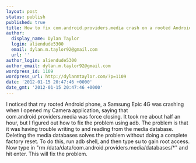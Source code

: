 ```yaml
---
layout: post
status: publish
published: true
title: How to fix com.android.providers.media crash on a rooted Android device
author:
  display_name: Dylan Taylor
  login: aliendude5300
  email: dylan.m.taylor92@gmail.com
  url: ''
author_login: aliendude5300
author_email: dylan.m.taylor92@gmail.com
wordpress_id: 1109
wordpress_url: http://dylanmtaylor.com/?p=1109
date: '2012-01-15 20:47:46 +0000'
date_gmt: '2012-01-15 20:47:46 +0000'
---
```

<p>I noticed that my rooted Android phone, a Samsung Epic 4G was crashing when I opened my Camera application, saying that com.android.providers.media was force closing. It took me about half an hour, but I figured out how to fix the problem using adb. The problem is that it was having trouble writing to and reading from the media database. Deleting the media databases solves the problem without doing a complete factory reset. To do this, run adb shell, and then type su to gain root access. Now type in "rm /data/data/com.android.providers.media/databases/*" and hit enter. This will fix the problem.</p>
